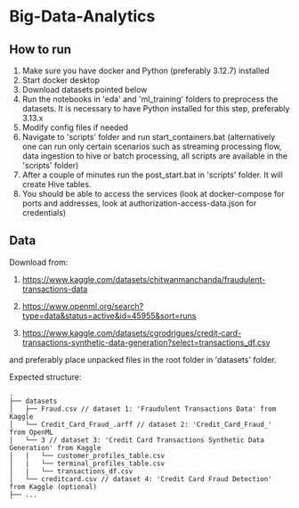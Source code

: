 # Big-Data-Analytics

## How to run

1. Make sure you have docker and Python (preferably 3.12.7) installed
2. Start docker desktop
3. Download datasets pointed below
4. Run the notebooks in 'eda' and 'ml_training' folders to preprocess the datasets. It is necessary to have Python installed for this step, preferably 3.13.x
4. Modify config files if needed
5. Navigate to 'scripts' folder and run start_containers.bat (alternatively one can run only certain scenarios such as streaming processing flow, data ingestion to hive or batch processing, all scripts are available in the 'scripts' folder)
6. After a couple of minutes run the post_start.bat in 'scripts' folder. It will create Hive tables.
6. You should be able to access the services (look at docker-compose for ports and addresses, look at authorization-access-data.json for credentials)

## Data

Download from:

1. https://www.kaggle.com/datasets/chitwanmanchanda/fraudulent-transactions-data

2. https://www.openml.org/search?type=data&status=active&id=45955&sort=runs

3. https://www.kaggle.com/datasets/cgrodrigues/credit-card-transactions-synthetic-data-generation?select=transactions_df.csv

and preferably place unpacked files in the root folder in 'datasets' folder.

Expected structure:
```
.  
├── datasets  
│   ├── Fraud.csv // dataset 1: 'Fraudulent Transactions Data' from Kaggle  
│   └── Credit_Card_Fraud_.arff // dataset 2: 'Credit_Card_Fraud_' from OpenML  
│   └── 3 // dataset 3: 'Credit Card Transactions Synthetic Data Generation' from Kaggle  
│   |   └── customer_profiles_table.csv  
│   |   └── terminal_profiles_table.csv  
│   |   └── transactions_df.csv  
│   └── creditcard.csv // dataset 4: 'Credit Card Fraud Detection' from Kaggle (optional)  
├── ...  
```